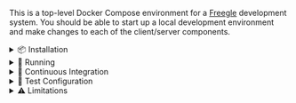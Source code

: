 This is a top-level Docker Compose environment for a [Freegle](https://www.ilovefreegle.org) development system.  You should be able to start up a local development environment and make changes to each of the client/server components.

<details>
<summary>📦 Installation</summary>

## Installation

This top-level repository has a number of [git submodules](https://git-scm.com/book/en/v2/Git-Tools-Submodules) (see `.gitmodules` in project root).

To clone this repository and all submodules:

`git clone --recurse-submodules https://github.com/freegle/FreegleDocker`

If you cloned without the `--recurse-submodules` flag, you can initialize them with:

`git submodule update --init --recursive`

**Make sure you do this from a WSL page (e.g. /home/user/whatever) not from a Windows path (e.g. /mnt/c/whatever).**  
(Not 100% sure this is necessary, but it is what is tested)

This will clone the required Freegle repositories:
- `iznik-nuxt3` (User website aka FD - runs as both dev and prod containers)
- `iznik-nuxt3-modtools` (Moderator website aka ModTools)
- `iznik-server` (legacy PHP API)
- `iznik-server-go` (modern Go API)

Since these are git submodules, you can navigate into each subdirectory and work with them as independent git repositories - checking out different branches, making commits, etc.

## Configuration

The system can be customized through environment variables in a `.env` file. Copy `.env.example` to `.env` and modify as needed. The basic system will work without any configuration, but some features require API keys.

**Branch Selection (Optional):**
- `IZNIK_SERVER_BRANCH` - Branch for the PHP API server (default: master)
- `IZNIK_SERVER_GO_BRANCH` - Branch for the Go API server (default: master)  
- `IZNIK_NUXT3_BRANCH` - Branch for the user website (default: master)
- `IZNIK_NUXT3_MODTOOLS_BRANCH` - Branch for ModTools (default: master)

**External Service API Keys (Optional but Recommended):**
These keys enable full functionality and are used for both application features and PHPUnit testing:

- `GOOGLE_CLIENT_ID` - Google OAuth client ID for user authentication
- `GOOGLE_CLIENT_SECRET` - Google OAuth client secret for user authentication
- `GOOGLE_PUSH_KEY` - Google API key for push notifications
- `GOOGLE_VISION_KEY` - Google Vision API key for image analysis
- `GOOGLE_PERSPECTIVE_KEY` - Google Perspective API key for content moderation
- `GOOGLE_GEMINI_API_KEY` - Google Gemini API key for AI services
- `GOOGLE_PROJECT` - Google Cloud project ID
- `GOOGLE_APP_NAME` - Application name for Google services (usually "Freegle")
- `MAPBOX_KEY` - Mapbox API key for map tiles and routing
- `MAXMIND_ACCOUNT` - MaxMind account ID for GeoIP services
- `MAXMIND_KEY` - MaxMind license key for GeoIP services

**Example `.env` file:**
```bash
# Branch configuration (optional)
IZNIK_SERVER_BRANCH=better-phpunit
IZNIK_SERVER_GO_BRANCH=master
IZNIK_NUXT3_BRANCH=master
IZNIK_NUXT3_MODTOOLS_BRANCH=master

# API Keys (optional but recommended)
GOOGLE_CLIENT_ID=your_google_client_id_here.apps.googleusercontent.com
GOOGLE_CLIENT_SECRET=your_google_client_secret_here
GOOGLE_PUSH_KEY=your_google_push_key_here
GOOGLE_VISION_KEY=your_google_vision_api_key_here
GOOGLE_PERSPECTIVE_KEY=your_google_perspective_api_key_here
GOOGLE_GEMINI_API_KEY=your_google_gemini_api_key_here
GOOGLE_PROJECT=your_google_project_id_here
GOOGLE_APP_NAME=Freegle
MAPBOX_KEY=your_mapbox_api_key_here
MAXMIND_ACCOUNT=your_maxmind_account_here
MAXMIND_KEY=your_maxmind_key_here
```

**After Configuration Changes:**
If you modify branch settings or API keys, rebuild the affected containers:

```bash
# Rebuild specific container
docker-compose build --no-cache apiv1

# Or rebuild all containers
docker-compose build --no-cache
```

## Windows

Add these to your hosts file first:

```
127.0.0.1 freegle.localhost
127.0.0.1 freegle-dev.localhost
127.0.0.1 freegle-prod.localhost
127.0.0.1 modtools.localhost
127.0.0.1 phpmyadmin.localhost
127.0.0.1 mailhog.localhost
127.0.0.1 tusd.localhost
127.0.0.1 status.localhost
127.0.0.1 apiv1.localhost
127.0.0.1 apiv2.localhost
127.0.0.1 delivery.localhost
```

On Windows, using Docker Desktop works but is unusably slow.  So we won't document that.  Instead we use WSL2, with some jiggery-pokery to get round issues with file syncing and WSL2.

Here are instructions on the assumption that you have a JetBrains IDE (e.g. PhpStorm):
1. Install a WSL2 distribution (Ubuntu recommended). If you already have a WSL installation, you may benefit from installing a dedicated freegle one `wsl --install --name freegle`
2. Clone this repository from JetBrains **and give it a WSL2 path** (e.g., `\\wsl$\Ubuntu\home\edward\FreegleDockerWSL`).
3. [Install docker](https://docs.docker.com/engine/install/ubuntu/#install-using-the-repository)
4. Use `wsl` to open a WSL2 terminal in the repository directory.
5. Start the docker service: `sudo service docker start`
6. Move on to the Running section.

### Troubleshooting

If the localhost domains above don't work, check that Windows hasn't blocked access: `curl -I freegle.localhost` should give a 200 response.

If this is the case, you can open a proxy port: `sudo netsh interface portproxy add v4tov4 listenport=80 listenaddress=0.0.0.0 connectport=80 connectaddress=<wsl IP address>` (see [SO post](https://stackoverflow.com/questions/70566305/unable-to-connect-to-local-server-on-wsl2-from-windows-host) for more info)

## Linux

Feel free to write this.

</details>

<details>
<summary>🚀 Running</summary>

# Running

On Windows:
* Run `docker-compose up -d` from within the WSL2 environment to start the system.
* Run `./file-sync.sh` from within WSL2.  This monitors file changes (e.g. from your Windows IDE) and syncs them to the Docker containers.

`file-sync.sh` only monitors changes while it's running.  So if you do bulk changes (e.g. switching branches) while this isn't running, you may need to docker stop/prune/start to make sure they're picked up by the container.

# Monitoring

Monitor the startup progress at [Status Monitor](http://status.localhost:8081) to see when all services are ready.

The system builds in stages:

1. **Infrastructure** (databases, queues, reverse proxy) - ~2-3 minutes
2. **Development Tools** (PhpMyAdmin, MailHog) - ~1 minute
3. **Freegle Components** (websites, APIs) - ~10-15 minutes

**Container Status Indicators:**
- 🟢 **Running** - Service is ready
- 🟡 **Starting...** - Service is building/starting up
- 🔴 **Offline** - Service has failed

## Rebuild from Scratch

If you need to wipe everything and rebuild:

```bash
docker compose down
docker system prune -a  # Warning: removes all unused Docker data
docker compose up -d
```

## Individual Container Management

All containers use consistent `freegle-*` naming:

```bash
# View logs
docker logs freegle-freegle-dev    # Development Freegle site
docker logs freegle-freegle-prod   # Production Freegle site
docker logs freegle-modtools       # ModTools site
docker logs freegle-apiv1          # PHP API
docker logs freegle-apiv2          # Go API
docker logs freegle-status         # Status monitor
docker logs freegle-delivery       # Image delivery service
docker logs freegle-playwright     # Test runner

# Execute commands in containers  
docker exec -it freegle-freegle-dev bash
docker exec -it freegle-percona mysql -u root -piznik

# Restart specific services
docker restart freegle-modtools
docker restart freegle-status
```

## Running Playwright Tests Manually

To run Playwright tests manually within the playwright container:

```bash
# Enter the playwright container
docker exec -it freegle-playwright bash

# Run all tests
npm run test

# Run specific test file
npx playwright test tests/e2e/filename.spec.js

# Run tests with UI (requires X11 forwarding in WSL)
npm run test:ui

# Run tests in headed mode (requires X11 forwarding in WSL)
npm run test:headed

# View test report after running tests
npm run test:show-report
```

**Accessing Test Reports:**
After running `npm run test:show-report` inside the container, the Playwright HTML report will be accessible at:
- **[Test Report](http://localhost:9324)** - Playwright HTML test report

The report server will display:
```
Serving HTML report at http://localhost:9323. Press Ctrl+C to quit.
```

Note: The report runs on port 9323 inside the container but is mapped to port 9324 on the host system.

# Using the System

Once all services show as **Running** in the status monitor, you can access:

## Status & Monitoring
* **[Status Monitor](http://localhost:8081)** - Real-time service health with CPU monitoring, visit buttons, and container management
  - **Restart Button** - Available for all containers to quickly restart services
  - **Rebuild Button** - Available for containers with build context (freegle, modtools, apiv1, apiv2, status) to rebuild and restart
  - **Playwright Test Runner** - Run end-to-end tests with real-time progress tracking and HTML reports
  
  > ⚠️ **Development Tool Notice**: The status monitor and test runner functionality was created by [Claude Code](https://claude.ai/code) and is intended for development use only. It is not production-quality code and should not be used in production environments.

## Main Applications
* **[Freegle Dev](https://freegle-dev.localhost)** - User site development version (Login: `test@test.com` / `freegle`)
* **[Freegle Prod](https://freegle-prod.localhost)** - User site production build (Login: `test@test.com` / `freegle`) 
* **[ModTools](https://modtools.localhost)** - Moderator site (Login: `testmod@test.com` / `freegle`)

**Note:** It's normal for Freegle Dev and ModTools pages to reload a few times on first view - 
this is expected Nuxt.js development mode behavior. The Freegle Prod container runs a production 
build for testing production-like behavior. Also, `nuxt dev` uses HTTP/1.1 which 
serializes asset loading, making it slower than the live system which uses HTTP/2.  
This means the page load can be quite slow until the browser has cached the code.  
You can see this via 'Pending' calls in the Network tab.

## Development Tools
* **[PhpMyAdmin](https://phpmyadmin.localhost)** - Database management (Login: `root` / `iznik`)
* **[MailHog](https://mailhog.localhost)** - Email testing interface
* **[TusD](https://tusd.localhost)** - Image upload service
* **[Image Delivery](https://delivery.localhost)** - Image processing service (weserv/images)
* **[Traefik Dashboard](http://localhost:8080)** - Reverse proxy dashboard

## API Endpoints
* **[API v1](https://apiv1.localhost)** - Legacy PHP API
* **[API v2](https://apiv2.localhost:8192)** - Modern Go API

</details>

<details>
<summary>🔄 Continuous Integration</summary>

# CircleCI Integration

This repository includes CircleCI configuration that automatically monitors submodules and runs integration tests when changes are detected.

## Automated Submodule Testing

The system automatically:
- **Monitors submodules** every 6 hours for updates
- **Updates submodules** to latest commits on their default branches
- **Runs full integration tests** using the complete Docker Compose stack
- **Commits successful updates** back to the repository
- **Responds to webhooks** from submodule repositories for immediate testing

## Workflows

### Scheduled Check: `scheduled-submodule-check`
- **Schedule**: Every 6 hours (`0 */6 * * *`)
- **Branch**: Only runs on `master`
- **Process**:
  1. Updates all submodules to latest commits
  2. Starts complete Docker Compose environment (if changes detected)
  3. Waits for all services to be ready
  4. Runs Playwright end-to-end tests via status container
  5. Collects test artifacts and logs
  6. Commits updates if tests pass

### Webhook Trigger: `webhook-triggered`
- **Purpose**: Immediate testing when submodule repositories push changes
- **Trigger**: API calls from submodule repository webhooks
- **Behavior**: Forces testing regardless of detected changes

### Manual/Push: `build-and-test`
- **Trigger**: Push to `master` branch or manual pipeline trigger
- **Purpose**: On-demand testing and validation

## Webhook Integration

The following submodules are pre-configured with GitHub Actions workflows that automatically trigger CircleCI builds in this repository when changes are pushed:

- **iznik-nuxt3** - User website repository
- **iznik-nuxt3-modtools** - ModTools repository  
- **iznik-server** - Legacy PHP API repository
- **iznik-server-go** - Modern Go API repository

Each submodule contains `.github/workflows/trigger-parent-ci.yml` that triggers the FreegleDocker CircleCI pipeline on push to master/main branches.

### Setup Required

To activate webhook integration, add a `CIRCLECI_TOKEN` secret to each submodule repository:

1. **Get CircleCI API Token** from CircleCI → Personal API Tokens
2. **Add secret** to each submodule: Settings → Secrets and Variables → Actions
3. **Secret name**: `CIRCLECI_TOKEN`
4. **Secret value**: Your CircleCI API token

Once configured, any push to master/main in the submodules will automatically trigger integration testing in this repository.

## Manual Testing

Trigger tests manually via CircleCI dashboard or API:

```bash
# Via CircleCI API
curl -X POST \
  -H "Circle-Token: YOUR_CIRCLECI_TOKEN" \
  -H "Content-Type: application/json" \
  -d '{"branch": "master"}' \
  https://circleci.com/api/v2/project/github/Freegle/FreegleDocker/pipeline
```

## Monitoring

- **Build Artifacts**: Docker logs, test reports, and debugging info automatically collected
- **Timeout Protection**: Builds timeout after appropriate intervals to prevent resource waste
- **Resource Cleanup**: Docker resources are always cleaned up after completion
- **Smart Testing**: Only runs tests when submodule changes are detected

For detailed setup instructions, see [`.circleci/README.md`](.circleci/README.md).

</details>

<details>
<summary>🧪 Test Configuration</summary>

# Test Configuration

The system contains one test group, FreeglePlayground, centered around Edinburgh.  
The only recognised postcode is EH3 6SS.

</details>

<details>
<summary>⚠️ Limitations</summary>

# Limitations

* Email to Mailhog not yet verified.
* We're sharing the live tiles server - we've not added this to the Docker Compose setup yet.
* This doesn't run the various background jobs, so it won't be sending out emails in the way the live system would.
* **Test Coverage Reports:** Code coverage reporting is disabled in the Docker environment to prevent test hangs. Coverage reports are only generated in CI/CircleCI environments.
* **Playwright Coverage:** Playwright code coverage collection is disabled in the local Docker environment to prevent performance issues and test instability. Coverage is only collected during CI builds.

**Container Development Notes:**
- **Freegle Dev**: Runs `nuxt dev` with hot module reloading for rapid development
- **Freegle Prod**: Runs production build to test optimized behavior without HMR
- **ModTools**: Runs `nuxt dev` with hot module reloading for rapid development  
- **Go API (apiv2)**: No hot module reloading - use **Rebuild Button** in [Status Monitor](http://localhost:8081) for quick rebuilds
- **Playwright**: Dedicated container for running end-to-end tests with network access to all services

</details>
